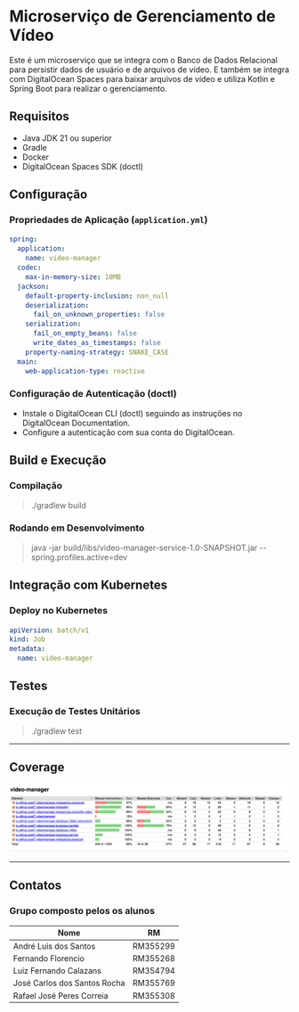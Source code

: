 # Microserviço de Gerenciamento de Vídeo
Este é um microserviço que se integra com o Banco de Dados Relacional para persistir dados de usuário e de arquivos de vídeo. E também se integra com DigitalOcean Spaces para baixar arquivos
de vídeo e utiliza Kotlin e Spring Boot para realizar o gerenciamento.
## Requisitos
- Java JDK 21 ou superior
- Gradle
- Docker
- DigitalOcean Spaces SDK (doctl)
## Configuração
### Propriedades de Aplicação (`application.yml`)
```yaml
spring:
  application:
    name: video-manager
  codec:
    max-in-memory-size: 10MB
  jackson:
    default-property-inclusion: non_null
    deserialization:
      fail_on_unknown_properties: false
    serialization:
      fail_on_empty_beans: false
      write_dates_as_timestamps: false
    property-naming-strategy: SNAKE_CASE
  main:
    web-application-type: reactive
```
### Configuração de Autenticação (doctl)
- Instale o DigitalOcean CLI (doctl) seguindo as instruções no DigitalOcean Documentation.
- Configure a autenticação com sua conta do DigitalOcean.
## Build e Execução
### Compilação
> ./gradlew build
### Rodando em Desenvolvimento
> java -jar build/libs/video-manager-service-1.0-SNAPSHOT.jar --spring.profiles.active=dev
## Integração com Kubernetes
### Deploy no Kubernetes
```yaml
apiVersion: batch/v1
kind: Job
metadata:
  name: video-manager

```
## Testes
### Execução de Testes Unitários
> ./gradlew test
---
## Coverage
![img.png](img.png)

---
## Contatos

### Grupo composto pelos os alunos

| Nome                         | RM       |
|------------------------------|----------|
| André Luis dos Santos        | RM355299 |
| Fernando Florencio           | RM355268 |
| Luiz Fernando Calazans       | RM354794 |
| José Carlos dos Santos Rocha | RM355769 |
| Rafael José Peres Correia    | RM355308 |
